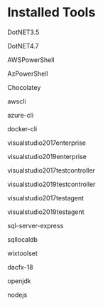 # Installed Tools

DotNET3.5

DotNET4.7

AWSPowerShell

AzPowerShell

Chocolatey

awscli

azure-cli

docker-cli

visualstudio2017enterprise

visualstudio2019enterprise

visualstudio2017testcontroller

visualstudio2019testcontroller

visualstudio2017testagent

visualstudio2019testagent

sql-server-express

sqllocaldb

wixtoolset

dacfx-18

openjdk

nodejs
